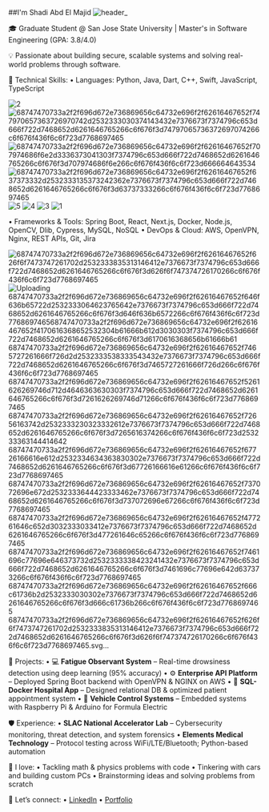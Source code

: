 
##I'm Shadi Abd El Majid 
![header_](https://github.com/user-attachments/assets/0126ecd5-2006-47a6-a680-c76868f1085e)


🎓 Graduate Student @ San Jose State University | Master's in Software Engineering (GPA: 3.8/4.0)

💡 Passionate about building secure, scalable systems and solving real-world problems through software.

🔧 Technical Skills:
  • Languages: Python, Java, Dart, C++, Swift, JavaScript, TypeScript
  
![2](https://github.com/user-attachments/assets/a7461518-4c7a-4b6c-8813-bdde68338cd4)![68747470733a2f2f696d672e736869656c64732e696f2f62616467652f747970657363726970742d2532333030374143432e7376673f7374796c653d666f722d7468652d6261646765266c6f676f3d74797065736372697074266c6f676f436f6c6f723d7768697465](https://github.com/user-attachments/assets/2c4e2f31-4b21-46cb-bb03-faf117161e92)
![68747470733a2f2f696d672e736869656c64732e696f2f62616467652f707974686f6e2d3336373041303f7374796c653d666f722d7468652d6261646765266c6f676f3d707974686f6e266c6f676f436f6c6f723d666664643534](https://github.com/user-attachments/assets/f7ce9c03-3561-412e-96b8-a0873b098a13)
![68747470733a2f2f696d672e736869656c64732e696f2f62616467652f637373332d2532333135373242362e7376673f7374796c653d666f722d7468652d6261646765266c6f676f3d63737333266c6f676f436f6c6f723d7768697465](https://github.com/user-attachments/assets/f212b323-aefb-4bc4-a512-e60f83773fff)
![5](https://github.com/user-attachments/assets/f74e8ab3-4fb4-4968-9ff4-3feef7699a63)
![4](https://github.com/user-attachments/assets/e4a03f06-a7bd-47fc-af48-b4fbaaf54101)
![3](https://github.com/user-attachments/assets/44be0745-7e80-49c1-962e-9fe84047fb9c)
 ![1](https://github.com/user-attachments/assets/a02bf5ea-80cc-4e2f-998e-343f1d92feb9)

  • Frameworks & Tools: Spring Boot, React, Next.js, Docker, Node.js, OpenCV, Dlib, Cypress, MySQL, NoSQL
  • DevOps & Cloud: AWS, OpenVPN, Nginx, REST APIs, Git, Jira

![68747470733a2f2f696d672e736869656c64732e696f2f62616467652f626f6f7473747261702d2532333835313146412e7376673f7374796c653d666f722d7468652d6261646765266c6f676f3d626f6f747374726170266c6f676f436f6c6f723d7768697465](https://github.com/user-attachments/assets/8123aa3d-0645-43a0-88a5-79aa234434c7)
![Uploading ![68747470733a2f2f696d672e736869656c64732e696f2f62616467652f646f636b65722d2532333064623765642e7376673f7374796c653d666f722d7468652d6261646765266c6f676f3d646f636b6572266c6f676f436f6c6f723d7768697465](https://github.com/user-attachments/assets/28f03f83-be34-4203-90c2-0db7c0f5edac)![68747470733a2f2f696d672e736869656c64732e696f2f62616467652f4170616368652532304b61666b612d3030303f7374796c653d666f722d7468652d6261646765266c6f676f3d6170616368656b61666b61](https://github.com/user-attachments/assets/139376d0-d224-4195-bc70-1ab8ea14d7c3)
![68747470733a2f2f696d672e736869656c64732e696f2f62616467652f7465727261666f726d2d2532333538333543432e7376673f7374796c653d666f722d7468652d6261646765266c6f676f3d7465727261666f726d266c6f676f436f6c6f723d7768697465](https://github.com/user-attachments/assets/44081539-5e72-4141-979a-db6228fa7be8)
![68747470733a2f2f696d672e736869656c64732e696f2f62616467652f5261626269746d712d4646363630303f7374796c653d666f722d7468652d6261646765266c6f676f3d7261626269746d71266c6f676f436f6c6f723d7768697465](https://github.com/user-attachments/assets/f5a1241d-5d22-4cd1-84f3-25b29495a051)
![68747470733a2f2f696d672e736869656c64732e696f2f62616467652f72656163742d2532333230323332612e7376673f7374796c653d666f722d7468652d6261646765266c6f676f3d7265616374266c6f676f436f6c6f723d253233363144414642](https://github.com/user-attachments/assets/7921ea29-0c8f-43ee-8e1b-64f995498745)
![68747470733a2f2f696d672e736869656c64732e696f2f62616467652f67726166616e612d2532334634363830302e7376673f7374796c653d666f722d7468652d6261646765266c6f676f3d67726166616e61266c6f676f436f6c6f723d7768697465](https://github.com/user-attachments/assets/854fdc7a-556a-42cd-8368-ee009952d7df)
![68747470733a2f2f696d672e736869656c64732e696f2f62616467652f737072696e672d2532333644423333462e7376673f7374796c653d666f722d7468652d6261646765266c6f676f3d737072696e67266c6f676f436f6c6f723d7768697465](https://github.com/user-attachments/assets/e76f10fc-fc26-40f6-8eef-67145b2e3d70)
![68747470733a2f2f696d672e736869656c64732e696f2f62616467652f477261646c652d3032333033412e7376673f7374796c653d666f722d7468652d6261646765266c6f676f3d477261646c65266c6f676f436f6c6f723d7768697465](https://github.com/user-attachments/assets/fa284b57-04d8-4318-adce-12ca460ddb29)
![68747470733a2f2f696d672e736869656c64732e696f2f62616467652f7461696c77696e646373732d2532333338423241432e7376673f7374796c653d666f722d7468652d6261646765266c6f676f3d7461696c77696e642d637373266c6f676f436f6c6f723d7768697465](https://github.com/user-attachments/assets/9636ddac-298e-4719-8065-a2ed8c75780d)
![68747470733a2f2f696d672e736869656c64732e696f2f62616467652f666c61736b2d2532333030302e7376673f7374796c653d666f722d7468652d6261646765266c6f676f3d666c61736b266c6f676f436f6c6f723d7768697465](https://github.com/user-attachments/assets/4d46b693-23c5-4b71-95fb-a4aaf69e1930)
68747470733a2f2f696d672e736869656c64732e696f2f62616467652f626f6f7473747261702d2532333835313146412e7376673f7374796c653d666f722d7468652d6261646765266c6f676f3d626f6f747374726170266c6f676f436f6c6f723d7768697465.svg…]()





📂 Projects:
  • 💻 **Fatigue Observant System** – Real-time drowsiness detection using deep learning (95% accuracy)
  • ⚙️ **Enterprise API Platform** – Deployed Spring Boot backend with OpenVPN & NGINX on AWS
  • 🏥 **SQL-Docker Hospital App** – Designed relational DB & optimized patient appointment system
  • 🚗 **Vehicle Control Systems** – Embedded systems with Raspberry Pi & Arduino for Formula Electric

🛡️ Experience:
  • **SLAC National Accelerator Lab** – Cybersecurity monitoring, threat detection, and system forensics
  • **Elements Medical Technology** – Protocol testing across WiFi/LTE/Bluetooth; Python-based automation

🧠 I love:
  • Tackling math & physics problems with code
  • Tinkering with cars and building custom PCs
  • Brainstorming ideas and solving problems from scratch

🔗 Let’s connect:
  • [LinkedIn](https://www.linkedin.com/in/shadi-abd-el-majid-3227381aa)
  • [Portfolio](https://sh-abd.github.io/)
